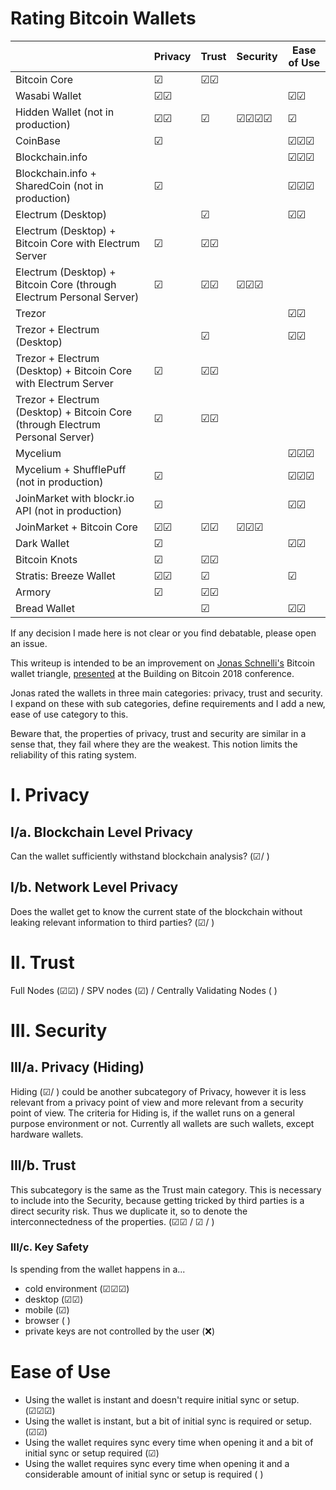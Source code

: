 # Rating Bitcoin Wallets

|                                                                               | Privacy        | Trust          | Security                     | Ease of Use           |
|-------------------------------------------------------------------------------|----------------|----------------|------------------------------|-----------------------|
| Bitcoin Core                                                                  | &#9745;        | &#9745;&#9745; |  |                       |
| Wasabi Wallet                                                                 | &#9745;&#9745; |                |      | &#9745;&#9745;        |
| Hidden Wallet (not in production)                                             | &#9745;&#9745; | &#9745;        | &#9745;&#9745;&#9745;&#9745; | &#9745;               |
| CoinBase                                                                      | &#9745;        |                |     | &#9745;&#9745;&#9745; |
| Blockchain.info                                                               |                |                |                | &#9745;&#9745;&#9745; |
| Blockchain.info + SharedCoin (not in production)                              | &#9745;        |                |                     | &#9745;&#9745;&#9745; |
| Electrum (Desktop)                                                            |                | &#9745;        |             | &#9745;&#9745;        |
| Electrum (Desktop) + Bitcoin Core with Electrum Server                        | &#9745;        | &#9745;&#9745; |      |                       |
| Electrum (Desktop) + Bitcoin Core (through Electrum Personal Server)          | &#9745;        | &#9745;&#9745; | &#9745;&#9745;&#9745;        |                       |
| Trezor                                                                        |                |                |                     | &#9745;&#9745;        |
| Trezor + Electrum (Desktop)                                                   |                | &#9745;        |             | &#9745;&#9745;        |
| Trezor + Electrum (Desktop) + Bitcoin Core with Electrum Server               | &#9745;        | &#9745;&#9745; |        |                       |
| Trezor + Electrum (Desktop) + Bitcoin Core (through Electrum Personal Server) | &#9745;        | &#9745;&#9745; |        |                       |
| Mycelium                                                                      |                |                |                    | &#9745;&#9745;&#9745; |
| Mycelium + ShufflePuff (not in production)                                    | &#9745;        |                |                    | &#9745;&#9745;&#9745; |
| JoinMarket with blockr.io API (not in production)                             | &#9745;        |                |                  | &#9745;&#9745;        |
| JoinMarket + Bitcoin Core                                                     | &#9745;&#9745; | &#9745;&#9745; | &#9745;&#9745;&#9745;        |                       |
| Dark Wallet                                                                   | &#9745;        |                |                    | &#9745;&#9745;        |
| Bitcoin Knots                                                                 | &#9745;        | &#9745;&#9745; |         |                       |
| Stratis: Breeze Wallet                                                        | &#9745;&#9745; | &#9745;        |                | &#9745;               |
| Armory                                                                        | &#9745;        | &#9745;&#9745; |         |                       |
| Bread Wallet                                                                  |                | &#9745;        |           | &#9745;&#9745;        |

If any decision I made here is not clear or you find debatable, please open an issue. 

This writeup is intended to be an improvement on [Jonas Schnelli's](https://github.com/jonasschnelli) Bitcoin wallet triangle, [presented](https://www.youtube.com/watch?v=XORDEX-RrAI&feature=youtu.be&t=3440) at the Building on Bitcoin 2018 conference.

Jonas rated the wallets in three main categories: privacy, trust and security. I expand on these with sub categories, define requirements and I add a new, ease of use category to this.

Beware that, the properties of privacy, trust and security are similar in a sense that, they fail where they are the weakest. This notion limits the reliability of this rating system.

# I. Privacy

## I/a. Blockchain Level Privacy

Can the wallet sufficiently withstand blockchain analysis? (&#9745;/ )

## I/b. Network Level Privacy

Does the wallet get to know the current state of the blockchain without leaking relevant information to third parties? (&#9745;/ )

# II. Trust

Full Nodes (&#9745;&#9745;) / SPV nodes (&#9745;) / Centrally Validating Nodes ( )

# III. Security

## III/a. Privacy (Hiding)

Hiding (&#9745;/ ) could be another subcategory of Privacy, however it is less relevant from a privacy point of view and more relevant from a security point of view. The criteria for Hiding is, if the wallet runs on a general purpose environment or not. Currently all wallets are such wallets, except hardware wallets.

## III/b. Trust

This subcategory is the same as the Trust main category. This is necessary to include into the Security, because getting tricked by third parties is a direct security risk. Thus we duplicate it, so to denote the interconnectedness of the properties. (&#9745;&#9745; / &#9745; / ) 

### III/c. Key Safety

Is spending from the wallet happens in a...
- cold environment (&#9745;&#9745;&#9745;)
- desktop (&#9745;&#9745;)
- mobile (&#9745;)
- browser ( )
- private keys are not controlled by the user (&#10060;)

# Ease of Use

- Using the wallet is instant and doesn't require initial sync or setup. (&#9745;&#9745;&#9745;)
- Using the wallet is instant, but a bit of initial sync is required or setup. (&#9745;&#9745;)
- Using the wallet requires sync every time when opening it and a bit of initial sync or setup required (&#9745;)
- Using the wallet requires sync every time when opening it and a considerable amount of initial sync or setup is required ( )
